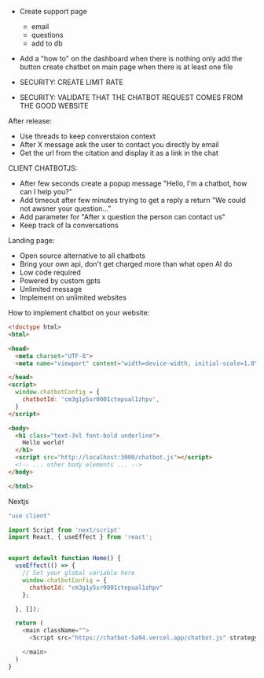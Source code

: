 - Create support page
  - email
  - questions
  - add to db

- Add a "how to" on the dashboard when there is nothing only add the button create chatbot on main page when there is at least one file


- SECURITY: CREATE LIMIT RATE
- SECURITY: VALIDATE THAT THE CHATBOT REQUEST COMES FROM THE GOOD WEBSITE

After release:
- Use threads to keep converstaion context
- After X message ask the user to contact you directly by email
- Get the url from the citation and display it as a link in the chat


CLIENT CHATBOTJS:
- After few seconds create a popup message "Hello, I'm a chatbot, how can I help you?"
- Add timeout after few minutes trying to get a reply a return "We could not awsner your question..."
- Add parameter for "After x question the person can contact us"
- Keep track of la conversations

Landing page:

- Open source alternative to all chatbots
- Bring your own api, don't get charged more than what open AI do
- Low code required
- Powered by custom gpts
- Unlimited message
- Implement on unlimited websites


How to implement chatbot on your website:

```html
<!doctype html>
<html>

<head>
  <meta charset="UTF-8">
  <meta name="viewport" content="width=device-width, initial-scale=1.0">

</head>
<script>
  window.chatbotConfig = {
    chatbotId: 'cm3g1y5sr0001ctepual1zhpv',
  }
</script>

<body>
  <h1 class="text-3xl font-bold underline">
    Hello world!
  </h1>
  <script src="http://localhost:3000/chatbot.js"></script>
  <!-- ... other body elements ... -->
</body>

</html>
```

Nextjs
```js
"use client"

import Script from 'next/script'
import React, { useEffect } from 'react';


export default function Home() {
  useEffect(() => {
    // Set your global variable here
    window.chatbotConfig = {
      chatbotId: "cm3g1y5sr0001ctepual1zhpv"
    };

  }, []);

  return (
    <main className="">
      <Script src="https://chatbot-5a94.vercel.app/chatbot.js" strategy="afterInteractive" />

    </main>
  )
}
```
